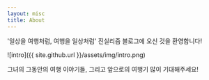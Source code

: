 ```yaml
---
layout: misc
title: About
---
```


'일상을 여행처럼, 여행을 일상처럼'
진실리즘 블로그에 오신 것을 환영합니다!

![intro]({{ site.github.url }}/assets/img/intro.png)

그녀의 그동안의 여행 이야기들, 그리고 앞으로의 여행기 많이 기대해주세요!
